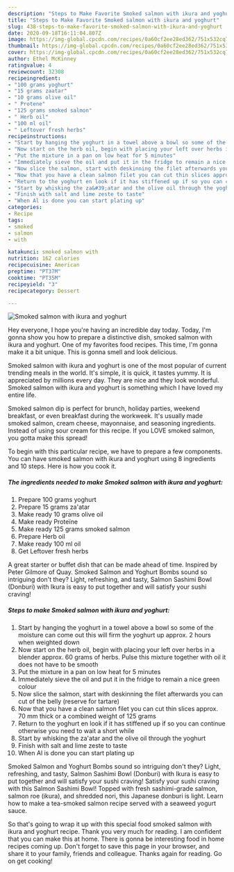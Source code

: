 ```yaml
---
description: "Steps to Make Favorite Smoked salmon with ikura and yoghurt"
title: "Steps to Make Favorite Smoked salmon with ikura and yoghurt"
slug: 438-steps-to-make-favorite-smoked-salmon-with-ikura-and-yoghurt
date: 2020-09-18T16:11:04.807Z
image: https://img-global.cpcdn.com/recipes/0a60cf2ee28ed362/751x532cq70/smoked-salmon-with-ikura-and-yoghurt-recipe-main-photo.jpg
thumbnail: https://img-global.cpcdn.com/recipes/0a60cf2ee28ed362/751x532cq70/smoked-salmon-with-ikura-and-yoghurt-recipe-main-photo.jpg
cover: https://img-global.cpcdn.com/recipes/0a60cf2ee28ed362/751x532cq70/smoked-salmon-with-ikura-and-yoghurt-recipe-main-photo.jpg
author: Ethel McKinney
ratingvalue: 4
reviewcount: 32308
recipeingredient:
- "100 grams yoghurt"
- "15 grams zaatar"
- "10 grams olive oil"
- " Protene"
- "125 grams smoked salmon"
- " Herb oil"
- "100 ml oil"
- " Leftover fresh herbs"
recipeinstructions:
- "Start by hanging the yoghurt in a towel above a bowl so some of the moisture can come out this will firm the yoghurt up approx. 2 hours when weighted down"
- "Now start on the herb oil, begin with placing your left over herbs in a blender approx. 60 grams of herbs. Pulse this mixture together with oil it does not have to be smooth"
- "Put the mixture in a pan on low heat for 5 minutes"
- "Immediately sieve the oil and put it in the fridge to remain a nice green colour"
- "Now slice the salmon, start with deskinning the filet afterwards you can cut of the belly (reserve for tartare)"
- "Now that you have a clean salmon filet you can cut thin slices approx. 70 mm thick or a combined weight of 125 grams"
- "Return to the yoghurt en look if it has stiffened up if so you can continue otherwise you need to wait a short while"
- "Start by whisking the za&#39;atar and the olive oil through the yoghurt"
- "Finish with salt and lime zeste to taste"
- "When Al is done you can start plating up"
categories:
- Recipe
tags:
- smoked
- salmon
- with

katakunci: smoked salmon with 
nutrition: 162 calories
recipecuisine: American
preptime: "PT37M"
cooktime: "PT35M"
recipeyield: "3"
recipecategory: Dessert

---
```



![Smoked salmon with ikura and yoghurt](https://img-global.cpcdn.com/recipes/0a60cf2ee28ed362/751x532cq70/smoked-salmon-with-ikura-and-yoghurt-recipe-main-photo.jpg)

Hey everyone, I hope you're having an incredible day today. Today, I'm gonna show you how to prepare a distinctive dish, smoked salmon with ikura and yoghurt. One of my favorites food recipes. This time, I'm gonna make it a bit unique. This is gonna smell and look delicious.

Smoked salmon with ikura and yoghurt is one of the most popular of current trending meals in the world. It's simple, it is quick, it tastes yummy. It is appreciated by millions every day. They are nice and they look wonderful. Smoked salmon with ikura and yoghurt is something which I have loved my entire life.

Smoked salmon dip is perfect for brunch, holiday parties, weekend breakfast, or even breakfast during the workweek. It&#39;s usually made smoked salmon, cream cheese, mayonnaise, and seasoning ingredients. Instead of using sour cream for this recipe. If you LOVE smoked salmon, you gotta make this spread!


To begin with this particular recipe, we have to prepare a few components. You can have smoked salmon with ikura and yoghurt using 8 ingredients and 10 steps. Here is how you cook it.

<!--inarticleads1-->

##### The ingredients needed to make Smoked salmon with ikura and yoghurt:

1. Prepare 100 grams yoghurt
1. Prepare 15 grams za&#39;atar
1. Make ready 10 grams olive oil
1. Make ready  Proteïne
1. Make ready 125 grams smoked salmon
1. Prepare  Herb oil
1. Make ready 100 ml oil
1. Get  Leftover fresh herbs


A great starter or buffet dish that can be made ahead of time. Inspired by Peter Gilmore of Quay. Smoked Salmon and Yoghurt Bombs sound so intriguing don&#39;t they? Light, refreshing, and tasty, Salmon Sashimi Bowl (Donburi) with Ikura is easy to put together and will satisfy your sushi craving! 

<!--inarticleads2-->

##### Steps to make Smoked salmon with ikura and yoghurt:

1. Start by hanging the yoghurt in a towel above a bowl so some of the moisture can come out this will firm the yoghurt up approx. 2 hours when weighted down
1. Now start on the herb oil, begin with placing your left over herbs in a blender approx. 60 grams of herbs. Pulse this mixture together with oil it does not have to be smooth
1. Put the mixture in a pan on low heat for 5 minutes
1. Immediately sieve the oil and put it in the fridge to remain a nice green colour
1. Now slice the salmon, start with deskinning the filet afterwards you can cut of the belly (reserve for tartare)
1. Now that you have a clean salmon filet you can cut thin slices approx. 70 mm thick or a combined weight of 125 grams
1. Return to the yoghurt en look if it has stiffened up if so you can continue otherwise you need to wait a short while
1. Start by whisking the za&#39;atar and the olive oil through the yoghurt
1. Finish with salt and lime zeste to taste
1. When Al is done you can start plating up


Smoked Salmon and Yoghurt Bombs sound so intriguing don&#39;t they? Light, refreshing, and tasty, Salmon Sashimi Bowl (Donburi) with Ikura is easy to put together and will satisfy your sushi craving! Satisfy your sushi craving with this Salmon Sashimi Bowl! Topped with fresh sashimi-grade salmon, salmon roe (ikura), and shredded nori, this Japanese donburi is light. Learn how to make a tea-smoked salmon recipe served with a seaweed yogurt sauce. 

So that's going to wrap it up with this special food smoked salmon with ikura and yoghurt recipe. Thank you very much for reading. I am confident that you can make this at home. There is gonna be interesting food in home recipes coming up. Don't forget to save this page in your browser, and share it to your family, friends and colleague. Thanks again for reading. Go on get cooking!
